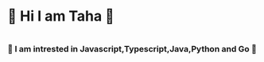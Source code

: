 <h1>👋 Hi I am Taha 👋<h1/>
  
 <h3> 💪 I am intrested in Javascript,Typescript,Java,Python and Go 💪 <h3/>
